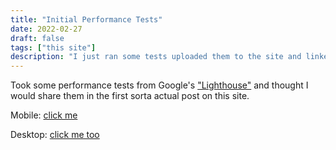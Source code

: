 ```yaml
---
title: "Initial Performance Tests"
date: 2022-02-27
draft: false
tags: ["this site"]
description: "I just ran some tests uploaded them to the site and linked them here."
---
```


Took some performance tests from Google's ["Lighthouse"](https://developers.google.com/web/tools/lighthouse) and thought I would share them in the first sorta actual post on this site.

Mobile: [click me](/performance-tests/lighthouse/mobile/20220227)

Desktop: [click me too](/performance-tests/lighthouse/desktop/20220227)